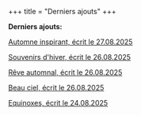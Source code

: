 +++
title = "Derniers ajouts"
+++

**Derniers ajouts:**

[Automne inspirant, écrit le 27.08.2025](./seasons/28_vingt_huitieme_saison/automne_inspirant)

[Souvenirs d'hiver, écrit le 26.08.2025](./seasons/28_vingt_huitieme_saison/souvenirs_d_hiver)

[Rêve automnal, écrit le 26.08.2025](./seasons/28_vingt_huitieme_saison/reve_automnal)

[Beau ciel, écrit le 26.08.2025](./seasons/28_vingt_huitieme_saison/beau_ciel)

[Equinoxes, écrit le 24.08.2025](./seasons/28_vingt_huitieme_saison/equinoxes)
